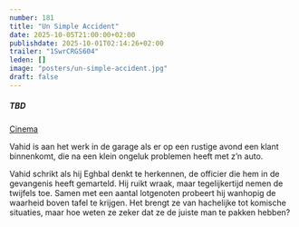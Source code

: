 ```yaml
---
number: 181
title: "Un Simple Accident"
date: 2025-10-05T21:00:00+02:00
publishdate: 2025-10-01T02:14:26+02:00
trailer: "1SwrCRGS604"
leden: []
image: "posters/un-simple-accident.jpg"
draft: false
---
```


##### TBD

[Cinema](https://galeries.be/nl/un-simple-accident/)

Vahid is aan het werk in de garage als er op een rustige avond een klant binnenkomt, die na een klein ongeluk problemen heeft met z’n auto.
<!--more-->
Vahid schrikt als hij Eghbal denkt te herkennen, de officier die hem in de gevangenis heeft gemarteld. Hij ruikt wraak, maar tegelijkertijd nemen de twijfels toe. Samen met een aantal lotgenoten probeert hij wanhopig de waarheid boven tafel te krijgen. Het brengt ze van hachelijke tot komische situaties, maar hoe weten ze zeker dat ze de juiste man te pakken hebben?
